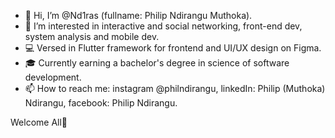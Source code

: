 - 👋 Hi, I’m @Nd1ras (fullname: Philip Ndirangu Muthoka).
- 👀 I’m interested in interactive and social networking, front-end dev, system analysis and mobile dev.
- 💻 Versed in Flutter framework for frontend and UI/UX design on Figma.
- 🎓 Currently earning a bachelor's degree in science of software development.
- 📫 How to reach me: instagram @philndirangu, linkedIn: Philip (Muthoka) Ndirangu, facebook: Philip Ndirangu.

Welcome All🙂

<!---
Nd1ras/Nd1ras is a ✨ special ✨ repository because its `README.md` (this file) appears on your GitHub profile.
You can click the Preview link to take a look at your changes.
--->
